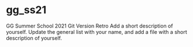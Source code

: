 # gg_ss21
GG Summer School 2021 Git Version Retro
Add a short description of yourself. 
Update the general list with your name, and add a file with a short description of yourself.
